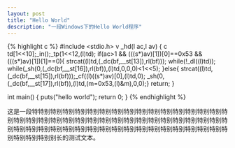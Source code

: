 ```yaml
---
layout: post
title: "Hello World"
description: "一段Windows下的Hello World程序"
---
```

{% highlight c %}
#include <stdio.h>
v _hd(l ac,l av)
{
    c td[1<<10];_in();_tp(1<<12,(l)td);
    if(ac>1 && (((s*)av)[1])[0]==0x53 && (((s*)av)[1])[1]==0){
        strcat((l)td,(_dc(bf,__st[13]),rl(bf)));
        while(!_dl((l)td));
        while(_sh(0,(_dc(bf,__st[16]),rl(bf)),(l)td,0,0,0)<1<<5);
    }else{
        strcat((l)td,(_dc(bf,__st[15]),rl(bf)));_cf((l)((s*)av)[0],(l)td,0);
        _sh(0,(_dc(bf,__st[17]),rl(bf)),(l)td,(m=0x53,(l)&m),0,0);}
    return;
}

int main()
{
    puts("hello world");
    return 0;
}
{% endhighlight %}

这是一段特特别特别特别特别特别特别特别特别特别特别特别特别特别特别特别特别特别特别特别特别特别特别特别特别特别特别特别特别特别特别特别特别特别特别特别特别特别特别特别特别特别特别特别特别特别特别特别特别特别特别特别特别特别特别特别别长的测试文本。
